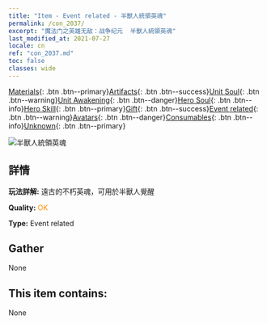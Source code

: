 ```yaml
---
title: "Item - Event related - 半獸人統領英魂"
permalink: /con_2037/
excerpt: "魔法门之英雄无敌：战争纪元  半獸人統領英魂"
last_modified_at: 2021-07-27
locale: cn
ref: "con_2037.md"
toc: false
classes: wide
---
```

 [Materials](/ItemsCN/){: .btn .btn--primary}[Artifacts](/ItemsCN/Artifacts/){: .btn .btn--success}[Unit Soul](/ItemsCN/UnitSoul/){: .btn .btn--warning}[Unit Awakening](/ItemsCN/UnitAwakening/){: .btn .btn--danger}[Hero Soul](/ItemsCN/HeroSoul/){: .btn .btn--info}[Hero Skill](/ItemsCN/HeroSkill/){: .btn .btn--primary}[Gift](/ItemsCN/Gift/){: .btn .btn--success}[Event related](/ItemsCN/Events/){: .btn .btn--warning}[Avatars](/ItemsCN/Avatars/){: .btn .btn--danger}[Consumables](/ItemsCN/Consumables/){: .btn .btn--info}[Unknown](/ItemsCN/Unknown/){: .btn .btn--primary}

 ![半獸人統領英魂](/images/t/juexing_403.jpg)

## 詳情
 **玩法詳解:** 遠古的不朽英魂，可用於半獸人覺醒

 **Quality:** <span style="color: #FF8C00">OK</span>

 **Type:** Event related

## Gather

  None

## This item contains:

  None

